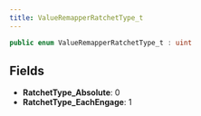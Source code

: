 ```yaml
---
title: ValueRemapperRatchetType_t
---
```


```csharp
public enum ValueRemapperRatchetType_t : uint
```

## Fields

- **RatchetType_Absolute**: 0
- **RatchetType_EachEngage**: 1

